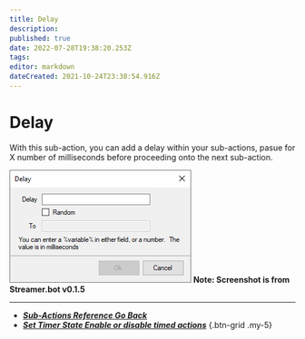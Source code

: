 ```yaml
---
title: Delay
description:
published: true
date: 2022-07-28T19:38:20.253Z
tags:
editor: markdown
dateCreated: 2021-10-24T23:38:54.916Z
---
```


# Delay

With this sub-action, you can add a delay within your sub-actions, pasue for X number of milliseconds before proceeding onto the next sub-action.

![sub-action-delay-001.png](/sub-action-delay-001.png) **Note: Screenshot is from Streamer.bot v0.1.5**

---

- [<i class="mdi mdi-chevron-left"></i>***Sub-Actions Reference ***Go Back******](/en/Sub-Actions)
- [<i class="mdi mdi-timer primary--text"></i>***Set Timer State ***Enable or disable timed actions******](/en/Sub-Actions/Set-Timer-State)
{.btn-grid .my-5}